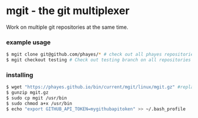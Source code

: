 # mgit - the git multiplexer

Work on multiple git repositories at the same time.

### example usage

```bash
$ mgit clone git@github.com/phayes/* # check out all phayes repositories
$ mgit checkout testing # Check out testing branch on all repositories
```

### installing

```bash
$ wget "https://phayes.github.io/bin/current/mgit/linux/mgit.gz" #replace `linux` with `mac` for MacOSX version.
$ gunzip mgit.gz
$ sudo cp mgit /usr/bin     
$ sudo chmod a+x /usr/bin
$ echo "export GITHUB_API_TOKEN=mygithubapitoken" >> ~/.bash_profile
```
